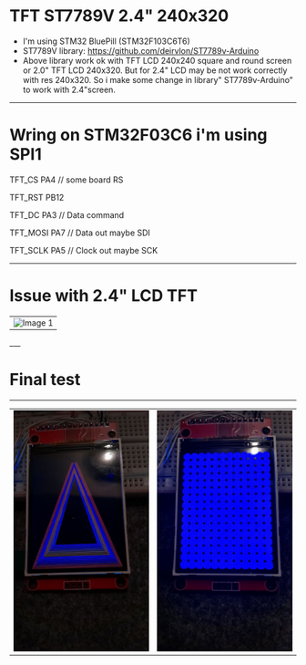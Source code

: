 # TFT ST7789V 2.4" 240x320
- I'm using STM32 BluePill (STM32F103C6T6)
- ST7789V library: https://github.com/deirvlon/ST7789v-Arduino
- Above library work ok with TFT LCD 240x240 square and round screen or 2.0" TFT LCD 240x320. But for 2.4" LCD may be not work correctly with res 240x320. So i make some change in library" ST7789v-Arduino" to work with 2.4"screen.  
---
# Wring on STM32F03C6 i'm using SPI1

TFT_CS   PA4 // some board RS 

TFT_RST  PB12  

TFT_DC   PA3 // Data command  

TFT_MOSI PA7  // Data out maybe SDI  

TFT_SCLK PA5  // Clock out maybe SCK  

***

# Issue with 2.4" LCD TFT

<table>
  <tr>
    <td><img src="https://ik.imagekit.io/chipucu/photo_2024-09-25_14-07-59.jpg" alt="Image 1" width="500"/></td>
  </tr>
</table>
___

# Final test
___
<table>
  <tr>
    <td><img src="https://github.com/pangcrd/TFT_ST7789V_STM32F03C6/blob/main/image/photo_2024-09-25_15-34-14.jpg" alt="Image 1" width="500"/></td>
    <td><img src="https://github.com/pangcrd/TFT_ST7789V_STM32F03C6/blob/main/image/photo_2024-09-25_15-34-17.jpg" alt="Image 2" width="500"/></td>
  </tr>
</table>
